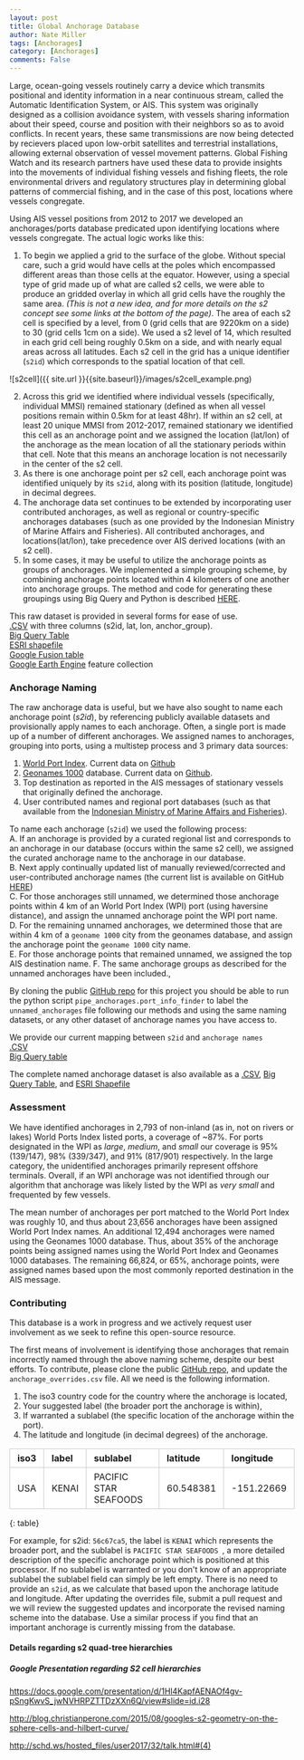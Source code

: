 ```yaml
---
layout: post
title: Global Anchorage Database
author: Nate Miller
tags: [Anchorages]
category: [Anchorages]
comments: False
---
```

<style>
table {
  padding: 0; }
  table tr {
    border-top: 1px solid #cccccc;
    background-color: white;
    margin: 0;
    padding: 0; }
    table tr:nth-child(2n) {
      background-color: #f8f8f8; }
    table tr th {
      font-weight: bold;
      border: 1px solid #cccccc;
      text-align: left;
      margin: 0;
      padding: 6px 13px; }
    table tr td {
      border: 1px solid #cccccc;
      text-align: left;
      margin: 0;
      padding: 6px 13px; }
    table tr th :first-child, table tr td :first-child {
      margin-top: 0; }
    table tr th :last-child, table tr td :last-child {
      margin-bottom: 0; }
</style>

Large, ocean-going vessels routinely carry a device which transmits positional and identity information in a near continuous stream, called the Automatic Identification System, or AIS. This system was originally designed as a collision avoidance system, with vessels sharing information about their speed, course and position with their neighbors so as to avoid conflicts. In recent years, these same transmissions are now being detected by recievers placed upon low-orbit satellites and terrestrial installations, allowing external observation of vessel movement patterns. Global Fishing Watch and its research partners have used these data to provide insights into the movements of individual fishing vessels and fishing fleets, the role environmental drivers and regulatory structures play in determining global patterns of commercial fishing, and in the case of this post, locations where vessels congregate.  
  
Using AIS vessel positions from 2012 to 2017 we developed an anchorages/ports database predicated upon identifying locations where vessels congregate. The actual logic works like this:
  
1. To begin we applied a grid to the surface of the globe. Without special care, such a grid would have cells at the poles which encompassed different areas than those cells at the equator. However, using a special type of grid made up of what are called s2 cells, we were able to produce an gridded overlay in which all grid cells have the roughly the same area. _(This is not a new idea, and for more details on the s2 concept see some links at the bottom of the page)_. The area of each s2 cell is specified by a level, from 0 (grid cells that are 9220km on a side) to 30 (grid cells 1cm on a side). We used a s2 level of 14, which resulted in each grid cell being roughly 0.5km on a side, and with nearly equal areas across all latitudes. Each s2 cell in the grid has a unique identifier (`s2id`) which corresponds to the spatial location of that cell.    
  
![s2cell]({{ site.url }}{{site.baseurl}}/images/s2cell_example.png)


2. Across this grid we identified where individual vessels (specifically, individual MMSI) remained stationary (defined as when all vessel positions remain within 0.5km for at least 48hr). If within an s2 cell, at least 20 unique MMSI from 2012-2017, remained stationary we identified this cell as an anchorage point and we assigned the location (lat/lon) of the anchorage as the mean location of all the stationary periods within that cell. Note that this means an anchorage location is not necessarily in the center of the s2 cell. 
3. As there is one anchorage point per s2 cell, each anchorage point was identified uniquely by its `s2id`, along with its position (latitude, longitude) in decimal degrees.
4. The anchorage data set continues to be extended by incorporating user contributed anchorages, as well as regional or country-specific anchorages databases (such as one provided by the Indonesian Ministry of Marine Affairs and Fisheries). All contributed anchorages, and locations(lat/lon), take precedence over AIS derived locations (with an s2 cell).  
5. In some cases, it may be useful to utilize the anchorage points as groups of anchorages. We implemented a simple grouping scheme, by combining anchorage points located within 4 kilometers of one another into anchorage groups. The method and code for generating these groupings using Big Query and Python is described [HERE](https://github.com/GlobalFishingWatch/data-blog-code/blob/master/2017/11/AssigningAnchorageGroups.ipynb).

This raw dataset is provided in several forms for ease of use.  
[.CSV](https://storage.cloud.google.com/data_staging/unnamed_anchorages_20171120.csv?_ga=2.230939608.-693141974.1487951081) with three columns (s2id, lat, lon, anchor_group).  
[Big Query Table](https://bigquery.cloud.google.com/table/global-fishing-watch:public_release_staging.unnamed_anchorages_20171120?pli=1)  
[ESRI shapefile](https://storage.cloud.google.com/data_staging/unnamed_anchorages_20171120.zip?_ga=2.168097766.-693141974.1487951081)  
[Google Fusion table](https://fusiontables.google.com/data?docid=1ueDQbxhbMgakyPwWDLoCs9xhgEz1YtJqxhDrXUZz#map:id=3)  
[Google Earth Engine](https://code.earthengine.google.com/3766c8b2d8008e823af9745ddd127480) feature collection


### Anchorage Naming

The raw anchorage data is useful, but we have also sought to name each anchorage point (_s2id_), by referencing publicly available datasets and provisionally apply names to each anchorage. Often, a single port is made up of a number of different anchorages. We assigned names to anchorages, grouping into ports, using a multistep process and 3 primary data sources:  

1. [World Port Index](http://msi.nga.mil/NGAPortal/MSI.portal?_nfpb=true&_pageLabel=msi_portal_page_62&pubCode=0015). Current data on [Github](https://github.com/GlobalFishingWatch/anchorages_pipeline/blob/master/anchorages/data/port_lists/WPI_ports.csv)
2. [Geonames 1000](http://download.geonames.org/export/dump/cities1000.zip) database. Current data on [Github](https://github.com/GlobalFishingWatch/anchorages_pipeline/blob/master/anchorages/data/port_lists/geonames_1000.csv).
3. Top destination as reported in the AIS messages of stationary vessels that originally defined the anchorage.
4. User contributed names and regional port databases (such as that available from the [Indonesian Ministry of Marine Affairs and Fisheries](http://pipp.djpt.kkp.go.id/)).

To name each anchorage (`s2id`) we used the following process:  
A. If an anchorage is provided by a curated regional list and corresponds to an anchorage in our database (occurs within the same s2 cell), we assigned the curated anchorage name to the anchorage in our database.  
B. Next apply continually updated list of manually reviewed/corrected and user-contributed anchorage names (the current list is available on GitHub [HERE](https://github.com/GlobalFishingWatch/anchorages_pipeline/blob/master/anchorages/data/port_lists/anchorage_overrides.csv))  
C. For those anchorages still unnamed, we determined those anchorage points within 4 km of an World Port Index (WPI) port (using haversine distance), and assign the unnamed anchorage point the WPI port name.  
D. For the remaining unnamed anchorages, we determined those that are within 4 km of a `geoname 1000` city from the geonames database, and assign the anchorage point the `geoname 1000` city name.  
E. For those anchorage points that remained unnamed, we assigned the top AIS destination name.
F. The same anchorage groups as described for the unnamed anchorages have been included.,  
  
By cloning the public [GitHub repo](https://github.com/GlobalFishingWatch/anchorages_pipeline) for this project you should be able to run the python script `pipe_anchorages.port_info_finder` to label the `unnamed_anchorages` file following our methods and using the same naming datasets, or any other dataset of anchorage names you have access to.  

We provide our current mapping between `s2id` and `anchorage names`  
[.CSV](https://storage.cloud.google.com/data_staging/anchorage_namemapping_20171120.csv?_ga=2.66247401.-693141974.1487951081)  
[Big Query table](https://bigquery.cloud.google.com/table/global-fishing-watch:public_release_staging.s2id_anchoragenaming_map_20171120?pli=1)  
  

The complete named anchorage dataset is also available as a [.CSV](https://storage.cloud.google.com/data_staging/named_anchorages_20171120.csv?_ga=2.230939608.-693141974.1487951081), [Big Query Table](https://bigquery.cloud.google.com/table/global-fishing-watch:public_release_staging.named_anchorages_20171120?pli=1), and [ESRI Shapefile](https://storage.cloud.google.com/data_staging/named_anchorages_20171120.zip?_ga=2.128630603.-693141974.1487951081)  
  

### Assessment
We have identified anchorages in 2,793 of non-inland (as in, not on rivers or lakes) World Ports Index listed ports, a coverage of ~87%. For ports designated in the WPI as *large*, *medium*, and *small* our coverage is 95% (139/147), 98% (339/347), and 91% (817/901) respectively. In the large category, the unidentified anchorages primarily represent offshore terminals. Overall, if an WPI anchorage was not identified through our algorithm that anchorage was likely listed by the WPI as _very small_ and frequented by few vessels.  

The mean number of anchorages per port matched to the World Port Index was roughly 10, and thus about 23,656 anchorages have been assigned World Port Index names. An additional 12,494 anchorages were named using the Geonames 1000 database. Thus, about 35% of the anchorage points being assigned names using the World Port Index and Geonames 1000 databases. The remaining 66,824, or 65%, anchorage points, were assigned names based upon the most commonly reported destination in the AIS message. 


### Contributing

This database is a work in progress and we actively request user involvement as we seek to refine this open-source resource.  

The first means of involvement is identifying those anchorages that remain incorrectly named through the above naming scheme, despite our best efforts.  To contribute, please clone the public [GitHub repo](https://github.com/GlobalFishingWatch/anchorages_pipeline), and update the `anchorage_overrides.csv` file. All we need is the following information. 

1. The iso3 country code for the country where the anchorage is located,  
2. Your suggested label (the broader port the anchorage is within),  
3. If warranted a sublabel (the specific location of the anchorage within the port).  
4. The latitude and longitude (in decimal degrees) of the anchorage.  
  
| iso3 | label   |       sublabel      | latitude  | longitude  |
|------|---------|---------------------|-----------|------------|
| USA  |  KENAI  |PACIFIC STAR SEAFOODS| 60.548381 | -151.22669 |  
{: table}
  
  
For example, for s2id: `56c67ca5`, the label is `KENAI` which represents the broader port, and the sublabel is `PACIFIC STAR SEAFOODS `, a more detailed description of the specific anchorage point which is positioned at this processor. If no sublabel is warranted or you don't know of an appropriate sublabel the sublabel field can simply be left empty. There is no need to provide an `s2id`, as we calculate that based upon the anchorage latitude and longitude. After updating the overrides file, submit a pull request and we will review the suggested updates and incorporate the revised naming scheme into the database. Use a similar process if you find that an important anchorage is currently missing from the database.  
  



  
#### Details regarding s2 quad-tree hierarchies
##### Google Presentation regarding S2 cell hierarchies
https://docs.google.com/presentation/d/1Hl4KapfAENAOf4gv-pSngKwvS_jwNVHRPZTTDzXXn6Q/view#slide=id.i28

http://blog.christianperone.com/2015/08/googles-s2-geometry-on-the-sphere-cells-and-hilbert-curve/

http://schd.ws/hosted_files/user2017/32/talk.html#(4)

